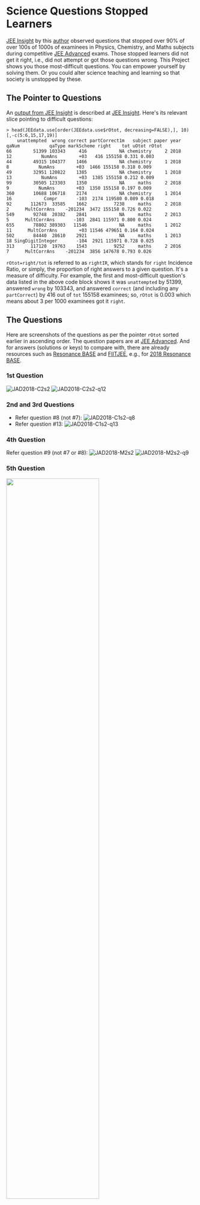 # Science Questions Stopped Learners
[JEE Insight] by this [author](mailto:yadevinit@gmail.com) observed questions that stopped over 90% of over 100s of 1000s of examinees in Physics, Chemistry, and Maths subjects during competitive [JEE Advanced] exams. Those stopped learners did not get it right, i.e., did not attempt or got those questions wrong. This Project shows you those most-difficult questions. You can empower yourself by solving them. Or you could alter science teaching and learning so that society is unstopped by these.

## The Pointer to Questions
An [output from JEE Insight](out-qaJEEadvanced.csv) is described at [JEE Insight]. Here's its relevant slice pointing to difficult questions:

```{R include=TRUE}
> head(JEEdata.use[order(JEEdata.use$rOtot, decreasing=FALSE),], 10)[,-c(5:6,15,17,19)]
    unattempted  wrong correct partCorrect1m   subject paper year qaNum           qaType markScheme right    tot uOtot rOtot
66        51399 103343     416            NA chemistry     2 2018    12           NumAns        +03   416 155158 0.331 0.003
44        49315 104377    1466            NA chemistry     1 2018     8           NumAns        +03  1466 155158 0.318 0.009
49        32951 120822    1385            NA chemistry     1 2018    13           NumAns        +03  1385 155158 0.212 0.009
99        30505 123303    1350            NA     maths     2 2018     9           NumAns        +03  1350 155158 0.197 0.009
360       10688 106718    2174            NA chemistry     1 2014    16            Compr       -103  2174 119580 0.089 0.018
92       112673  33585    1662          7238     maths     2 2018     2      MultCorrAns    -201234  3472 155158 0.726 0.022
549       92748  20382    2841            NA     maths     2 2013     5      MultCorrAns       -103  2841 115971 0.800 0.024
655       78802 389303   11546            NA     maths     1 2012    11      MultCorrAns        +03 11546 479651 0.164 0.024
502       84440  28610    2921            NA     maths     1 2013    18 SingDigitInteger       -104  2921 115971 0.728 0.025
313      117120  19763    1543          9252     maths     2 2016     7      MultCorrAns    -201234  3856 147678 0.793 0.026
```

`rOtot=right/tot` is referred to as `rightIR`, which stands for `right` Incidence Ratio, or simply, the proportion of right answers to a given question. It's a measure of difficulty. For example, the first and most-difficult question's data listed in the above code block shows it was `unattempted` by 51399, answered `wrong` by 103343, and answered `correct` (and including any `partCorrect`) by 416 out of `tot` 155158 examinees; so, `rOtot` is 0.003 which means about 3 per 1000 examinees got it `right`.

## The Questions
Here are screenshots of the questions as per the pointer `rOtot` sorted earlier in ascending order. The question papers are at [JEE Advanced]. And for answers (solutions or keys) to compare with, there are already resources such as [Resonance BASE] and [FIITJEE], e.g., for [2018 Resonance BASE].
### 1st Question
![JAD2018-C2s2](JAD2018-C2s2.png)
![JAD2018-C2s2-q12](JAD2018-C2s2-q12.png)

### 2nd and 3rd Questions
  * Refer question #8 (not #7): ![JAD2018-C1s2-q8](JAD2018-C1s2-q8.png)
  * Refer question #13: ![JAD2018-C1s2-q13](JAD2018-C1s2-q13.png)

### 4th Question
Refer question #9 (not #7 or #8):
![JAD2018-M2s2](JAD2018-M2s2.png)
![JAD2018-M2s2-q9](JAD2018-M2s2-q9.png)

### 5th Question
<img src="JAD2014-C1code1-q16thoughLabel36.png" width="70%"/>

### 6th Question
![JAD2018-M2s1-q2](JAD2018-M2s1-q2.png)

### 7th Question
![JAD2013-M2s1](JAD2013-M2s1.png)
![JAD2013-M2s1-q5thoughLabel45](JAD2013-M2s1-q5thoughLabel45.png)

### 8th Question
![JAD2012-M1s2-q11thoughLabel51](JAD2012-M1s2-q11thoughLabel51.png)

### 9th Question
![JAD2013-M1s3](JAD2013-M1s3.png)
![JAD2013-M1s3-q18thoughLabel58](JAD2013-M1s3-q18thoughLabel58.png)

### 10th Question
Refer what's labelled #44 in:
![JAD2016-M2s2-q7thoughLabel44](JAD2016-M2s2-q7thoughLabel44.png)

## Missing Physics
Incidentally, no `physics` question got listed. In case you seek that, here is a slice of the most-difficult `physics` questions for you to explore:
```
> jdu <- head(JEEdata.use[order(JEEdata.use$rOtot, decreasing=FALSE),], 100)[,-c(5:6,15,17,19)]
> head(jdu[jdu$subject=='physics',], 10)
    unattempted  wrong correct partCorrect1m subject paper year qaNum           qaType markScheme right    tot uOtot rOtot
13        35553 113309    6296            NA physics     1 2018    13           NumAns          3  6296 155158 0.229 0.041
31        39325 109208    6625            NA physics     2 2018    13           NumAns          3  6625 155158 0.253 0.043
222       83413  48227    3178         12860 physics     1 2016    11      MultCorrAns    -201234  6393 147678 0.565 0.043
9         37834 110251    7073            NA physics     1 2018     9           NumAns          3  7073 155158 0.244 0.046
500       55720  54863    5388            NA physics     2 2013     1      MultCorrAns       -103  5388 115971 0.480 0.046
325       22967  90952    5661            NA physics     1 2014     6      MultCorrAns          3  5661 119580 0.192 0.047
578       79906 377243   22502            NA physics     1 2012    19 SingDigitInteger          3 22502 479651 0.167 0.047
390       56801  56946    5833            NA physics     2 2014    11            Compr       -103  5833 119580 0.475 0.049
320       17421  96224    5935            NA physics     1 2014     1      MultCorrAns          3  5935 119580 0.146 0.050
597       24530 427054   28067            NA physics     2 2012    18      MultCorrAns          3 28067 479651 0.051 0.059
```
And if you seek resources for strengthening ability, [The Art of Problem Solving in Physics] has worked out difficult problems in up to 6 different ways and could complement what you've got.

[JEE Insight]: <https://notebooks.azure.com/yadevinit/projects/jeeinsight>
[JEE Advanced]: <https://jeeadv.ac.in/>
[The Art of Problem Solving in Physics]: <https://www.sciencepyramid.co.in/>
[Resonance BASE]: <https://www.resonance.ac.in/answer-key-solutions/JEE-Advanced.aspx>
[FIITJEE]: <https://fiitjee.com/DownLoads/JEE-Advanced-(Earlier-IIT-JEE)-Solutions/13>
[2018 Resonance BASE]: <https://www.resonance.ac.in/answer-key-solutions/JEE-Advanced/2018/Answer-Key-Solution.aspx>
